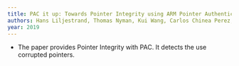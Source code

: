 ```yaml
---
title: PAC it up: Towards Pointer Integrity using ARM Pointer Authentication
authors: Hans Liljestrand, Thomas Nyman, Kui Wang, Carlos Chinea Perez, Jan-Erik Ekberg, N. Asokan
year: 2019
---
```


- The paper provides Pointer Integrity with PAC. It detects the use corrupted pointers.